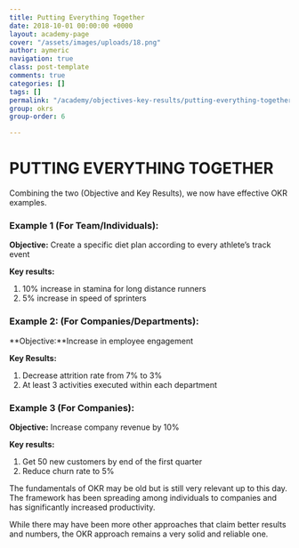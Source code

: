 ```yaml
---
title: Putting Everything Together
date: 2018-10-01 00:00:00 +0000
layout: academy-page
cover: "/assets/images/uploads/18.png"
author: aymeric
navigation: true
class: post-template
comments: true
categories: []
tags: []
permalink: "/academy/objectives-key-results/putting-everything-together"
group: okrs
group-order: 6

---
```

# PUTTING EVERYTHING TOGETHER

Combining the two (Objective and Key Results), we now have effective OKR examples.

### **Example 1 (For Team/Individuals):**

**Objective:** Create a specific diet plan according to every athlete’s track event

**Key results:**

1. 10% increase in stamina for long distance runners
2. 5% increase in speed of sprinters

### Example 2: (For Companies/Departments):

**Objective:**Increase in employee engagement

**Key Results:**

1. Decrease attrition rate from 7% to 3%
2. At least 3 activities executed within each department

### Example 3 (For Companies):

**Objective:** Increase company revenue by 10%

**Key results:**

1. Get 50 new customers by end of the first quarter
2. Reduce churn rate to 5%

The fundamentals of OKR may be old but is still very relevant up to this day. The framework has been spreading among individuals to companies and has significantly increased productivity.

While there may have been more other approaches that claim better results and numbers, the OKR approach remains a very solid and reliable one.